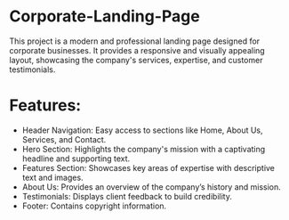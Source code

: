 # Corporate-Landing-Page
This project is a modern and professional landing page designed for corporate businesses. It provides a responsive and visually appealing layout, showcasing the company's services, expertise, and customer testimonials.
# Features:
- Header Navigation: Easy access to sections like Home, About Us, Services, and Contact.
- Hero Section: Highlights the company's mission with a captivating headline and supporting text.
- Features Section: Showcases key areas of expertise with descriptive text and images.
- About Us: Provides an overview of the company’s history and mission.
- Testimonials: Displays client feedback to build credibility.
- Footer: Contains copyright information.
